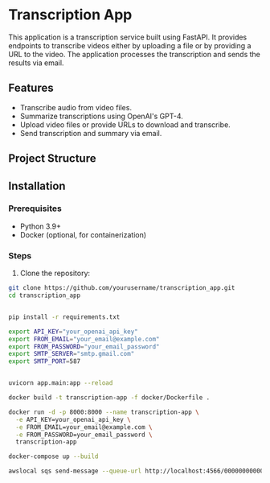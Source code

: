 # Transcription App

This application is a transcription service built using FastAPI. It provides endpoints to transcribe videos either by uploading a file or by providing a URL to the video. The application processes the transcription and sends the results via email.

## Features

- Transcribe audio from video files.
- Summarize transcriptions using OpenAI's GPT-4.
- Upload video files or provide URLs to download and transcribe.
- Send transcription and summary via email.

## Project Structure


## Installation

### Prerequisites

- Python 3.9+
- Docker (optional, for containerization)

### Steps

1. Clone the repository:

```sh
git clone https://github.com/yourusername/transcription_app.git
cd transcription_app


pip install -r requirements.txt

export API_KEY="your_openai_api_key"
export FROM_EMAIL="your_email@example.com"
export FROM_PASSWORD="your_email_password"
export SMTP_SERVER="smtp.gmail.com"
export SMTP_PORT=587


uvicorn app.main:app --reload

docker build -t transcription-app -f docker/Dockerfile .

docker run -d -p 8000:8000 --name transcription-app \
  -e API_KEY=your_openai_api_key \
  -e FROM_EMAIL=your_email@example.com \
  -e FROM_PASSWORD=your_email_password \
  transcription-app

docker-compose up --build

awslocal sqs send-message --queue-url http://localhost:4566/000000000000/transcription-queue --message-body '{"id":"a3b23f64-46f0-45c8-a62f-d1e9476a1ce2", "file-name":"teste.mkv", "bucket-name": "transcription-bucket", "bucket-key": "teste.mkv"}'


